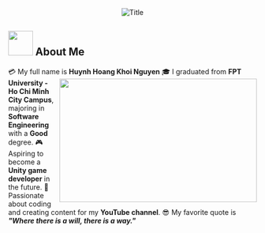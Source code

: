 <div align="center">
  <img src="https://readme-typing-svg.herokuapp.com?font=Architects+Daughter&color=%2338C2FF&size=50&center=true&vCenter=true&height=60&width=600&lines=Hello!+I'm+Huynh+Nguyen!;Welcome+to+my+profile!" alt="Title"></img>
</div>

## <img src="https://raw.githubusercontent.com/nixin72/nixin72/master/wave.gif" width="50px" height="50px"></img> About Me

:credit_card: My full name is **Huynh Hoang Khoi Nguyen** <img src="https://c.tenor.com/0MzHwuVYNcEAAAAC/sashimi-sushi.gif" width="400" height="250" align="right"/>
:mortar_board: I graduated from **FPT University - Ho Chi Minh City Campus**, majoring in **Software Engineering** with a **Good** degree.
:video_game: Aspiring to become a **Unity game developer** in the future. 
:monocle_face: Passionate about coding and creating content for my **YouTube channel**.
:sunglasses: My favorite quote is ***"Where there is a will, there is a way."***
